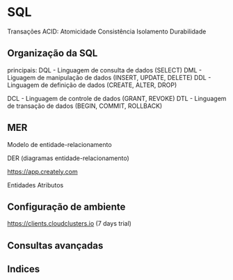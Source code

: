 # SQL

Transações ACID:
	Atomicidade
	Consistência
	Isolamento
	Durabilidade


## Organização da SQL
principais:
DQL - Linguagem de consulta de dados (SELECT)
DML - Liguagem de manipulação de dados (INSERT, UPDATE, DELETE)
DDL - Linguagem de definição de dados (CREATE, ALTER, DROP)

DCL - Linguagem de controle de dados (GRANT, REVOKE)
DTL - Linguagem de transação de dados (BEGIN, COMMIT, ROLLBACK)



## MER
Modelo de entidade-relacionamento

DER (diagramas entidade-relacionamento)

https://app.creately.com

Entidades
Atributos

## Configuração de ambiente

https://clients.cloudclusters.io (7 days trial)



## Consultas avançadas


## Indices

